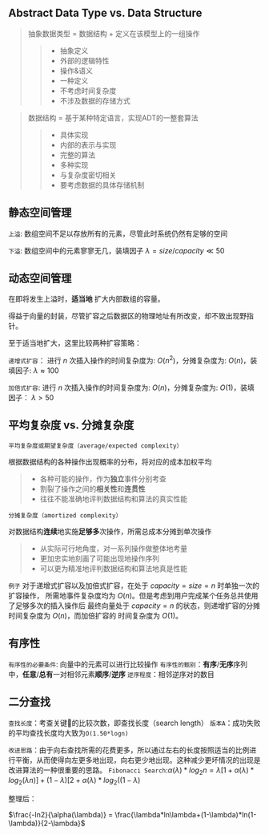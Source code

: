 ## Abstract Data Type vs. Data Structure
> 抽象数据类型 = 数据结构 + 定义在该模型上的一组操作
>>* 抽象定义
>>* 外部的逻辑特性
>>* 操作&语义
>>* 一种定义
>>* 不考虑时间复杂度
>>* 不涉及数据的存储方式

> 数据结构 = 基于某种特定语言，实现ADT的一整套算法
>>* 具体实现
>>* 内部的表示与实现
>>* 完整的算法
>>* 多种实现
>>* 与复杂度密切相关
>>* 要考虑数据的具体存储机制

## 静态空间管理
`上溢`:
数组空间不足以存放所有的元素，尽管此时系统仍然有足够的空间

`下溢`:
数组空间中的元素寥寥无几，装填因子 $\lambda = size/capacity \ll 50%$

## 动态空间管理
在即将发生上溢时，**适当地** 扩大内部数组的容量。

得益于向量的封装，尽管扩容之后数据区的物理地址有所改变，却不致出现野指针。

至于适当地扩大，这里比较两种扩容策略：

`递增式扩容`：
进行 $n$ 次插入操作的时间复杂度为: $O(n^2)$，分摊复杂度为: $O(n)$，装填因子:
$\lambda \approx 100%$

`加倍式扩容`:
进行 $n$ 次插入操作的时间复杂度为: $O(n)$，分摊复杂度为: $O(1)$，装填因子：
$\lambda > 50%$

## 平均复杂度 vs. 分摊复杂度
`平均复杂度或期望复杂度（average/expected complexity）`

根据数据结构的各种操作出现概率的分布，将对应的成本加权平均
>* 各种可能的操作，作为**独立**事件分别考查
>* 割裂了操作之间的**相关性**和**连贯性**
>* 往往不能准确地评判数据结构和算法的真实性能

`分摊复杂度（amortized complexity）`

对数据结构**连续**地实施**足够多**次操作，所需总成本分摊到单次操作
>* 从实际可行地角度，对一系列操作做整体地考量
>* 更加忠实地刻画了可能出现地操作序列
>* 可以更为精准地评判数据结构和算法地真是性能

`例子`
对于递增式扩容以及加倍式扩容，在处于 $capacity = size = n$ 时单独一次的扩容操作，
所需地事件复杂度均为 $O(n)$。但是考虑到用户完成某个任务总共使用了足够多次的插入操作后
最终向量处于 $capacity = n$ 的状态，则递增扩容的分摊时间复杂度为 $O(n)$，而加倍扩容的
时间复杂度为 $O(1)$。

## 有序性
`有序性的必要条件`: 向量中的元素可以进行比较操作
`有序性的甄别`：**有序**/**无序**序列中，**任意**/**总有**一对相邻元素**顺序**/**逆序**
`逆序程度`：相邻逆序对的数目

## 二分查找
`查找长度`：考查关键🐴的比较次数，即查找长度（search length）
`版本A`：成功失败的平均查找长度均大致为`O(1.50*logn)`

`改进思路`：由于向右查找所需的花费更多，所以通过左右的长度按照适当的比例进行平衡，从而使得向左更多地出现，向右更少地出现。这种减少更坏情况的出现是改进算法的一种很重要的思路。
`Fibonacci Search`:$\alpha(\lambda)*log_2n = \lambda[1+\alpha(\lambda)*log_2({\lambda n})] + (1-\lambda)[2+\alpha(\lambda)*log_2((1-\lambda)$

整理后：

$\frac{-ln2}{\alpha(\lambda)} = \frac{\lambda*ln\lambda+(1-\lambda)*ln(1-\lambda)}{2-\lambda}$
